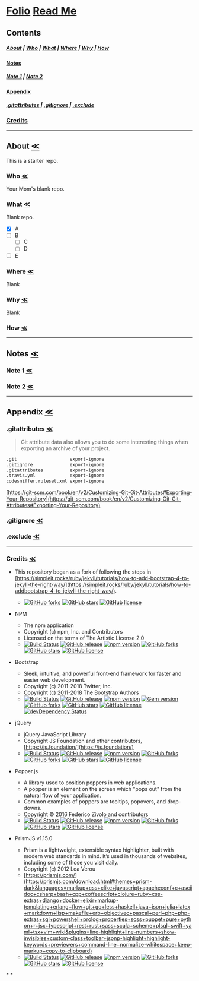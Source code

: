 # [Folio](https://github.com/otherness-space/folio-notepad/) [Read Me](https://github.com/otherness-space/folio-notepad/blob/master/README.md)

## Contents

##### [About](#about-) \| [Who](#who-) \| [What](#what-) \| [Where](#where-) \| [Why](#why-) \| [How](#how-)

#### [Notes](#notes-)

##### [Note 1](#note-1-) \| [Note 2](#note-2-)

#### [Appendix](#appendix-)

##### [.gitattributes](#gitattributes-) \| [.gitignore](#gitignore-) \| [.exclude](#exclude-)

### [Credits](#credits-)

* * *

## About [≪](#folio-notepad#folio-read-me)

This is a starter repo.

### Who [≪](#folio-notepad#folio-read-me)

Your Mom's blank repo.

### What [≪](#folio-notepad#folio-read-me)

Blank repo.

-   [x] A
-   [ ] B
    -   [ ] C
    -   [ ] D
-   [ ] E

### Where [≪](#folio-notepad#folio-read-me)

Blank

### Why [≪](#folio-notepad#folio-read-me)

Blank

### How [≪](#folio-notepad#folio-read-me)

* * *

## Notes [≪](#folio-notepad#folio-read-me)

### Note 1 [≪](#folio-notepad#folio-read-me)

### Note 2 [≪](#folio-notepad#folio-read-me)

* * *

## Appendix [≪](#folio-notepad#folio-read-me)

### .gitattributes [≪](#folio-notepad#folio-read-me)

> Git attribute data also allows you to do some interesting things when exporting an archive of your project.

```markdown
.git                    export-ignore
.gitignore              export-ignore
.gitattributes          export-ignore
.travis.yml             export-ignore
codesniffer.ruleset.xml export-ignore
```

[https://git-scm.com/book/en/v2/Customizing-Git-Git-Attributes#Exporting-Your-Repository](https://git-scm.com/book/en/v2/Customizing-Git-Git-Attributes#Exporting-Your-Repository)

### .gitignore [≪](#folio-notepad#folio-read-me)

### .exclude [≪](#folio-notepad#folio-read-me)

* * *

### Credits [≪](#folio-notepad#folio-read-me)
-   This repository began as a fork of following the steps in [https://simpleit.rocks/ruby/jekyll/tutorials/how-to-add-bootstrap-4-to-jekyll-the-right-way/](https://simpleit.rocks/ruby/jekyll/tutorials/how-to-addbootstrap-4-to-jekyll-the-right-way/).
    -   [![GitHub forks](https://img.shields.io/github/forks/marcanuy/jekyll-bootstrap4.svg?style=social)](https://github.com/marcanuy/jekyll-bootstrap4/network) [![GitHub stars](https://img.shields.io/github/stars/marcanuy/jekyll-bootstrap4.svg?style=social)](https://github.com/marcanuy/jekyll-bootstrap4/stargazers) [![GitHub license](https://img.shields.io/github/license/marcanuy/jekyll-bootstrap4.svg?style=social)](https://github.com/marcanuy/jekyll-bootstrap4/blob/master/LICENSE)
-   NPM
    -   The npm application
    -   Copyright (c) npm, Inc. and Contributors
    -   Licensed on the terms of The Artistic License 2.0
    -   [![Build Status](https://img.shields.io/travis/npm/cli/latest.svg?style=social)](https://travis-ci.org/npm/cli) [![GitHub release](https://img.shields.io/github/release/npm/cli.svg?style=social)](https://github.com/npm/cli) [![npm version](https://img.shields.io/npm/v/npm.svg?style=social)](https://www.npmjs.com/package/npm) [![GitHub forks](https://img.shields.io/github/forks/npm/cli.svg?style=social)](https://github.com/npm/cli/network) [![GitHub stars](https://img.shields.io/github/stars/npm/cli.svg?style=social)](https://github.com/npm/cli/stargazers) [![GitHub license](https://img.shields.io/github/license/npm/cli.svg?style=social)](https://github.com/npm/cli/blob/latest/LICENSE)

-   Bootstrap
    -   Sleek, intuitive, and powerful front-end framework for faster and easier web development.
    -   Copyright (c) 2011-2018 Twitter, Inc.
    -   Copyright (c) 2011-2018 The Bootstrap Authors
    -   [![Build Status](https://img.shields.io/travis/twbs/bootstrap/v4-dev.svg?style=social)](https://travis-ci.org/twbs/bootstrap) [![GitHub release](https://img.shields.io/github/release/twbs/bootstrap.svg?style=social)](https://github.com/twbs/bootstrap) [![npm version](https://img.shields.io/npm/v/bootstrap.svg?style=social)](https://www.npmjs.com/package/bootstrap) [![Gem version](https://img.shields.io/gem/v/bootstrap.svg?style=social)](https://rubygems.org/gems/bootstrap) [![GitHub forks](https://img.shields.io/github/forks/twbs/bootstrap.svg?style=social)](https://github.com/twbs/bootstrap/network) [![GitHub stars](https://img.shields.io/github/stars/twbs/bootstrap.svg?style=social)](https://github.com/twbs/bootstrap/stargazers) [![GitHub license](https://img.shields.io/github/license/twbs/bootstrap.svg?style=social)](https://github.com/twbs/bootstrap/blob/v4-dev/LICENSE) [![devDependency Status](https://img.shields.io/david/dev/twbs/bootstrap.svg?style=social)](https://david-dm.org/twbs/bootstrap?type=dev)
-   jQuery
    -   jQuery JavaScript Library
    -   Copyright JS Foundation and other contributors, [https://js.foundation/](https://js.foundation/)
    -   [![Build Status](https://img.shields.io/travis/jquery/jquery.svg?style=social)](https://travis-ci.org/jquery/jquery) [![GitHub release](https://img.shields.io/github/release/jquery/jquery.svg?style=social)](https://github.com/jquery/jquery) [![npm version](https://img.shields.io/npm/v/jquery.svg?style=social)](https://www.npmjs.com/package/jquery) [![GitHub forks](https://img.shields.io/github/forks/jquery/jquery.svg?style=social)](https://github.com/jquery/jquery/network) [![GitHub forks](https://img.shields.io/github/forks/jquery/jquery.svg?style=social)](https://github.com/jquery/jquery/network) [![GitHub stars](https://img.shields.io/github/stars/jquery/jquery.svg?style=social)](https://github.com/jquery/jquery/stargazers) [![GitHub license](https://img.shields.io/github/license/jquery/jquery.svg?style=social)](https://github.com/jquery/jquery/blob/master/LICENSE.txt)
-   Popper.js
    -   A library used to position poppers in web applications.
    -   A popper is an element on the screen which "pops out" from the natural flow of your application.
    -   Common examples of poppers are tooltips, popovers, and drop-downs.
    -   Copyright © 2016 Federico Zivolo and contributors
    -   <a href="https://travis-ci.org/FezVrasta/popper.js/branches" target="_blank"><img src="https://travis-ci.org/FezVrasta/popper.js.svg?style=master" alt="Build Status"/></a> [![GitHub release](https://img.shields.io/github/release/FezVrasta/popper.js.svg?style=social)](https://github.com/FezVrasta/popper.js) [![npm version](https://img.shields.io/npm/v/popper.js.svg?style=social)](https://www.npmjs.com/package/popper.js) [![GitHub forks](https://img.shields.io/github/forks/FezVrasta/popper.js.svg?style=social)](https://github.com/FezVrasta/popper.js/network) [![GitHub stars](https://img.shields.io/github/stars/FezVrasta/popper.js.svg?style=social)](https://github.com/FezVrasta/popper.js/stargazers) [![GitHub license](https://img.shields.io/github/license/FezVrasta/popper.js.svg?style=social)](https://github.com/FezVrasta/popper.js/blob/master/LICENSE.md)
-   PrismJS v1.15.0
    -   Prism is a lightweight, extensible syntax highlighter, built with modern web standards in mind. It’s used in thousands of websites, including some of those you visit daily.
    -   Copyright (c) 2012 Lea Verou
    - [https://prismjs.com/](https://prismjs.com/download.html#themes=prism-dark&languages=markup+css+clike+javascript+apacheconf+c+asciidoc+csharp+bash+cpp+coffeescript+clojure+ruby+css-extras+django+docker+elixir+markup-templating+erlang+flow+git+go+less+haskell+java+json+julia+latex+markdown+lisp+makefile+erb+objectivec+pascal+perl+php+php-extras+sql+powershell+prolog+properties+scss+puppet+pure+python+r+jsx+typescript+rest+rust+sass+scala+scheme+plsql+swift+yaml+tsx+vim+wiki&plugins=line-highlight+line-numbers+show-invisibles+custom-class+toolbar+jsonp-highlight+highlight-keywords+previewers+command-line+normalize-whitespace+keep-markup+copy-to-clipboard)
    -   [![Build Status](https://img.shields.io/travis/PrismJS/prism.svg?style=social)](https://travis-ci.org/PrismJS/prism) [![GitHub release](https://img.shields.io/github/release/PrismJS/prism.svg?style=social)](https://github.com/PrismJS/prism) [![npm version](https://img.shields.io/npm/v/prismjs.svg?style=social)](https://www.npmjs.com/packageprismjs) [![GitHub forks](https://img.shields.io/github/forks/PrismJS/prism.svg?style=social)](https://github.com/PrismJS/prism/network) [![GitHub stars](https://img.shields.io/github/stars/PrismJS/prism.svg?style=social)](https://github.com/PrismJS/prism/stargazers) [![GitHub license](https://img.shields.io/github/license/PrismJS/prism.svg?style=social)](https://github.com/PrismJS/prism/blob/master/LICENSE)

\*
  \*
